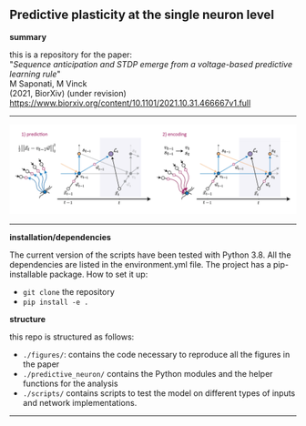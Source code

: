 ## Predictive plasticity at the single neuron level

**summary**

this is a repository for the paper:
<br/>"*Sequence anticipation and STDP emerge from a voltage-based predictive learning rule*"<br/>
M Saponati, M Vinck<br/>
(2021, BiorXiv) (under revision)<br/>
https://www.biorxiv.org/content/10.1101/2021.10.31.466667v1.full

-------------------------

![](./imgs/fig_model.png)

-------------------------

**installation/dependencies**

The current version of the scripts have been tested with Python 3.8. All the dependencies are listed in the environment.yml file. 
The project has a pip-installable package. How to set it up:

- `git clone` the repository 
- `pip install -e . `

**structure**

this repo is structured as follows:

+ `./figures/`: contains the code necessary to reproduce all the figures in the paper
+ `./predictive_neuron/` contains the Python modules and the helper functions for the analysis
+ `./scripts/` contains scripts to test the model on different types of inputs and network implementations.

-------------------------
